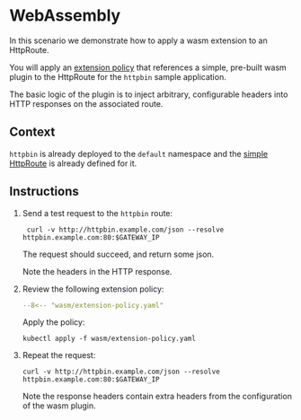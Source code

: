 # WebAssembly

In this scenario we demonstrate how to apply a wasm extension to an HttpRoute.

You will apply an [extension policy](https://gateway.envoyproxy.io/docs/api/extension_types/#envoyextensionpolicy) that references a simple, pre-built wasm plugin to the HttpRoute for the `httpbin` sample application.

The basic logic of the plugin is to inject arbitrary, configurable headers into HTTP responses on the associated route.

## Context

`httpbin` is already deployed to the `default` namespace and the [simple HttpRoute](simple-route.md) is already defined for it.

## Instructions

1. Send a test request to the `httpbin` route:

    ```shell
     curl -v http://httpbin.example.com/json --resolve httpbin.example.com:80:$GATEWAY_IP
    ```

    The request should succeed, and return some json.

    Note the headers in the HTTP response.

1. Review the following extension policy:

    ```yaml linenums="1"
    --8<-- "wasm/extension-policy.yaml"
    ```

    Apply the policy:

    ```shell
    kubectl apply -f wasm/extension-policy.yaml
    ```

1. Repeat the request:

    ```shell
    curl -v http://httpbin.example.com/json --resolve httpbin.example.com:80:$GATEWAY_IP
    ```

    Note the response headers contain extra headers from the configuration of the wasm plugin.
